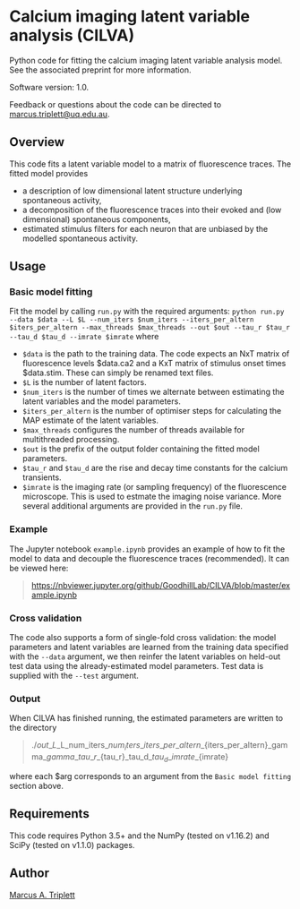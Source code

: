 # Calcium imaging latent variable analysis (CILVA)
Python code for fitting the calcium imaging latent variable analysis model. See the associated preprint for more information.

Software version: 1.0.

Feedback or questions about the code can be directed to [marcus.triplett@uq.edu.au](marcus.triplett@uq.edu.au).

## Overview

This code fits a latent variable model to a matrix of fluorescence traces. The fitted model provides
- a description of low dimensional latent structure underlying spontaneous activity,
- a decomposition of the fluorescence traces into their evoked and (low dimensional) spontaneous components,
- estimated stimulus filters for each neuron that are unbiased by the modelled spontaneous activity.

## Usage
### Basic model fitting
Fit the model by calling `run.py` with the required arguments: `python run.py --data $data --L $L --num_iters $num_iters --iters_per_altern $iters_per_altern --max_threads $max_threads --out $out --tau_r $tau_r --tau_d $tau_d --imrate $imrate` where
- `$data` is the path to the training data. The code expects an NxT matrix of fluorescence levels $data.ca2 and a KxT matrix of stimulus onset times $data.stim. These can simply be renamed text files.
- `$L` is the number of latent factors.
- `$num_iters` is the number of times we alternate between estimating the latent variables and the model parameters.
- `$iters_per_altern` is the number of optimiser steps for calculating the MAP estimate of the latent variables.
- `$max_threads` configures the number of threads available for multithreaded processing.
- `$out` is the prefix of the output folder containing the fitted model parameters.
- `$tau_r` and `$tau_d` are the rise and decay time constants for the calcium transients.
- `$imrate` is the imaging rate (or sampling frequency) of the fluorescence microscope. This is used to estmate the imaging noise variance.
More several additional arguments are provided in the `run.py` file.
### Example
The Jupyter notebook `example.ipynb` provides an example of how to fit the model to data and decouple the fluorescence traces (recommended). It can be viewed here:
> https://nbviewer.jupyter.org/github/GoodhillLab/CILVA/blob/master/example.ipynb
### Cross validation
The code also supports a form of single-fold cross validation: the model parameters and latent variables are learned from the training data specified with the `--data` argument, we then reinfer the latent variables on held-out test data using the already-estimated model parameters. Test data is supplied with the `--test` argument.
### Output
When CILVA has finished running, the estimated parameters are written to the directory
>./$out\_L\_$L\_num\_iters\_${num_iters}\_iters\_per\_altern\_${iters_per_altern}\_gamma\_$gamma\_tau\_r\_${tau_r}\_tau\_d\_${tau_d}\_imrate\_${imrate}

where each $arg corresponds to an argument from the `Basic model fitting` section above.

## Requirements
This code requires Python 3.5+ and the NumPy (tested on v1.16.2) and SciPy (tested on v1.1.0) packages.

## Author
[Marcus A. Triplett](https://sites.google.com/view/marcustriplett/)
